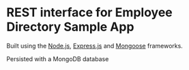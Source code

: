 REST interface for Employee Directory Sample App
======================


Built using the [Node.js](http://nodejs.org/), [Express.js](http://expressjs.com/) and [Mongoose](http://mongoosejs.com/index.html) frameworks.

Persisted with a MongoDB database
